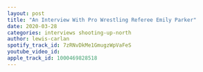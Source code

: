 ```yaml
---
layout: post
title: "An Interview With Pro Wrestling Referee Emily Parker"
date: 2020-03-28
categories: interviews shooting-up-north
author: lewis-carlan
spotify_track_id: 7zRNvDkMe1GmugzWpVaFeS
youtube_video_id: 
apple_track_id: 1000469828518
---
```

